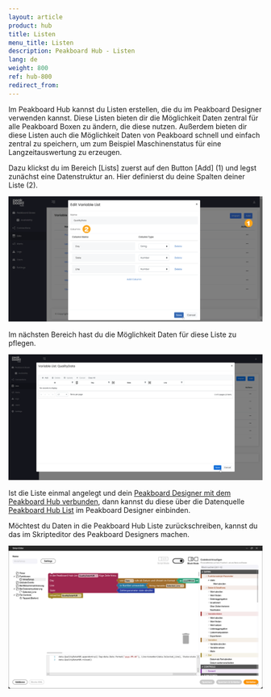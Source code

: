 ```yaml
---
layout: article
product: hub
title: Listen 
menu_title: Listen 
description: Peakboard Hub - Listen 
lang: de
weight: 800
ref: hub-800
redirect_from:
---
```


Im Peakboard Hub kannst du Listen erstellen, die du im Peakboard Designer verwenden kannst.
Diese Listen bieten dir die Möglichkeit Daten zentral für alle Peakboard Boxen zu ändern, die diese nutzen.
Außerdem bieten dir diese Listen auch die Möglichkeit Daten von Peakboard schnell und einfach zentral zu speichern, um zum Beispiel Maschinenstatus für eine Langzeitauswertung zu erzeugen.

Dazu klickst du im Bereich [Lists] zuerst auf den Button [Add] (1) und legst zunächst eine Datenstruktur an.
Hier definierst du deine Spalten deiner Liste (2).

![Liste hinzufügen](/assets/images/hub/hub_list1.png)

Im nächsten Bereich hast du die Möglichkeit Daten für diese Liste zu pflegen.

![Daten pflegen](/assets/images/hub/hub_list2.png)

Ist die Liste einmal angelegt und dein [Peakboard Designer mit dem Peakboard Hub verbunden](/hub/de-hub_connectpbdesigner.html), dann kannst du diese über die Datenquelle [Peakboard Hub List](/data_sources/de-peakboard-hub-list.html) im Peakboard Designer einbinden.

Möchtest du Daten in die Peakboard Hub Liste zurückschreiben, kannst du das im Skripteditor des Peakboard Designers machen.

![Skripteditor](/assets/images/hub/de_hub_list3.png)
